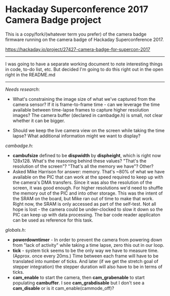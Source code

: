 # Hackaday Superconference 2017 Camera Badge project

This is a copy/fork/(whatever term you prefer) of the camera badge firmware running on the camera badge of Hackaday Superconference 2017.

https://hackaday.io/project/27427-camera-badge-for-supercon-2017

---

I was going to have a separate working document to note interesting things in code, to-do list, etc. But decided I'm going to do this right out in the open right in the README.md

---

*Needs research*:

* What's constraining the image size of what we've captured from the camera sensor? If it is frame-to-frame time - can we leverage the time available between time-lapse frames to capture higher resolution images? The camera buffer (declared in cambadge.h) is small, not clear whether it can be bigger.

* Should we keep the live camera view on the screen while taking the time lapse? What additional information might we want to display?

*cambadge.h*:

* **cambufsize** defined to be **dispwidth** by **dispheight**, which is right now 128x128. What's the reasoning behind these values? "That's the resolution of the screen"? "That's all the memory we have"? Other?
* Asked Mike Harrison for answer: memory. That's ~80% of what we have available on the PIC that can work at the speed required to keep up with the camera's DMA transfers. Since it was also the resolution of the screen, it was good enough. For higher resolutions we'd need to shuffle the memory out of the PIC and into other storage. This was the intent of the SRAM on the board, but Mike ran out of time to make that work. Right now, the SRAM is only accessed as part of the self-test. Not all hope is lost - the camera could be under-clocked to slow it down so the PIC can keep up with data processing. The bar code reader applicaton can be used as reference for this task.

*globals.h*:

* **powerdowntimer** - In order to prevent the camera from powering down from "lack of activity" while taking a time lapse, zero this out in our loop.
* **tick** - system tick seems to be the only way we have to measure time. (Approx. once every 20ms.) Time between each frame will have to be translated into number of ticks. And later (if we get the stretch goal of stepper integration) the stepper duration will also have to be in terms of ticks.
* **cam_enable** to start the camera, then **cam_grabenable** to start populating **cambuffer**. I see **cam_grabdisable** but I don't see a **cam_disable** or is it cam_enable(cammode_off)?
